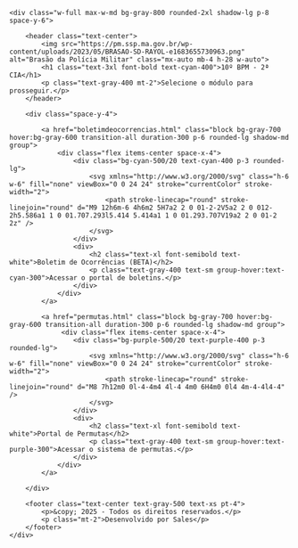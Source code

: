<!DOCTYPE html>
<html lang="pt-BR">
<head>
    <meta charset="UTF-8">
    <meta name="viewport" content="width=device-width, initial-scale=1.0">
    <title>Painel de Acesso</title>
    <script src="https://cdn.tailwindcss.com"></script>
    <link rel="preconnect" href="https://fonts.googleapis.com">
    <link rel="preconnect" href="https://fonts.gstatic.com" crossorigin>
    <link href="https://fonts.googleapis.com/css2?family=Inter:wght@400;500;600;700&display=swap" rel="stylesheet">
    <style>
        /* Usando a fonte Inter para um visual mais limpo e moderno */
        body {
            font-family: 'Inter', sans-serif;
        }
    </style>
</head>
<body class="bg-gray-900 text-white flex items-center justify-center min-h-screen p-4">

    <div class="w-full max-w-md bg-gray-800 rounded-2xl shadow-lg p-8 space-y-6">
        
        <header class="text-center">
            <img src="https://pm.ssp.ma.gov.br/wp-content/uploads/2023/05/BRASAO-SD-RAYOL-e1683655730963.png" alt="Brasão da Polícia Militar" class="mx-auto mb-4 h-28 w-auto">
            <h1 class="text-3xl font-bold text-cyan-400">10º BPM - 2ª CIA</h1>
            <p class="text-gray-400 mt-2">Selecione o módulo para prosseguir.</p>
        </header>
        
        <div class="space-y-4">
            
            <a href="boletimdeocorrencias.html" class="block bg-gray-700 hover:bg-gray-600 transition-all duration-300 p-6 rounded-lg shadow-md group">
                <div class="flex items-center space-x-4">
                    <div class="bg-cyan-500/20 text-cyan-400 p-3 rounded-lg">
                        <svg xmlns="http://www.w3.org/2000/svg" class="h-6 w-6" fill="none" viewBox="0 0 24 24" stroke="currentColor" stroke-width="2">
                            <path stroke-linecap="round" stroke-linejoin="round" d="M9 12h6m-6 4h6m2 5H7a2 2 0 01-2-2V5a2 2 0 012-2h5.586a1 1 0 01.707.293l5.414 5.414a1 1 0 01.293.707V19a2 2 0 01-2 2z" />
                        </svg>
                    </div>
                    <div>
                        <h2 class="text-xl font-semibold text-white">Boletim de Ocorrências (BETA)</h2>
                        <p class="text-gray-400 text-sm group-hover:text-cyan-300">Acessar o portal de boletins.</p>
                    </div>
                </div>
            </a>

            <a href="permutas.html" class="block bg-gray-700 hover:bg-gray-600 transition-all duration-300 p-6 rounded-lg shadow-md group">
                 <div class="flex items-center space-x-4">
                    <div class="bg-purple-500/20 text-purple-400 p-3 rounded-lg">
                        <svg xmlns="http://www.w3.org/2000/svg" class="h-6 w-6" fill="none" viewBox="0 0 24 24" stroke="currentColor" stroke-width="2">
                            <path stroke-linecap="round" stroke-linejoin="round" d="M8 7h12m0 0l-4-4m4 4l-4 4m0 6H4m0 0l4 4m-4-4l4-4" />
                        </svg>
                    </div>
                    <div>
                        <h2 class="text-xl font-semibold text-white">Portal de Permutas</h2>
                        <p class="text-gray-400 text-sm group-hover:text-purple-300">Acessar o sistema de permutas.</p>
                    </div>
                </div>
            </a>
            
        </div>

        <footer class="text-center text-gray-500 text-xs pt-4">
            <p>&copy; 2025 - Todos os direitos reservados.</p>
            <p class="mt-2">Desenvolvido por Sales</p>
        </footer>
    </div>

</body>

</html>




